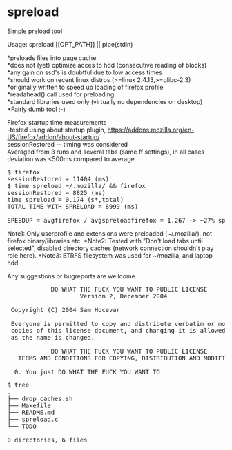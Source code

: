 spreload
========

Simple preload tool

Usage: spreload [[OPT_PATH]] || pipe(stdin)

*preloads files into page cache<br>
*does not (yet) optimize acces to hdd (consecutive reading of blocks)<br>
*any gain on ssd's is doubtful due to low access times<br>
*should work on recent linux distros (>=linux 2.4.13,>=glibc-2.3)<br>
*originally written to speed up loading of firefox profile<br>
*readahead() call used for preloading<br>
*standard libraries used only (virtually no dependencies on desktop)<br>
*Fairly dumb tool ;-)<br>

Firefox startup time measurements<br>
-tested using about:startup plugin,
https://addons.mozilla.org/en-US/firefox/addon/about-startup/<br>
sessionRestored -- timing was considered <br>
Averaged from 3 runs and several tabs (same ff settings),
in all cases deviation was <500ms compared to average.
<pre>
$ firefox
sessionRestored = 11404 (ms)
$ time spreload ~/.mozilla/ && firefox
sessionRestored = 8825 (ms)
time spreload = 0.174 (s*,total)
TOTAL TIME WITH SPRELOAD = 8999 (ms)

SPEEDUP = avgfirefox / avgspreloadfirefox = 1.267 -> ~27% speedup (cold start)
</pre>

Note1: Only userprofile and extensions were preloaded (~/.mozilla/), not
firefox binary/libraries etc.
*Note2: Tested with "Don't load tabs until selected", disabled directory
caches (network connection shouldn't play role here).
*Note3: BTRFS filesystem was used for ~/mozilla, and laptop hdd

Any suggestions or bugreports are wellcome.

<pre>
            DO WHAT THE FUCK YOU WANT TO PUBLIC LICENSE
                    Version 2, December 2004

 Copyright (C) 2004 Sam Hocevar <sam@hocevar.net>

 Everyone is permitted to copy and distribute verbatim or modified
 copies of this license document, and changing it is allowed as long
 as the name is changed.

            DO WHAT THE FUCK YOU WANT TO PUBLIC LICENSE
   TERMS AND CONDITIONS FOR COPYING, DISTRIBUTION AND MODIFICATION

  0. You just DO WHAT THE FUCK YOU WANT TO.
</pre>

<pre>
$ tree
.
├── drop_caches.sh
├── Makefile
├── README.md
├── spreload.c
└── TODO

0 directories, 6 files
</pre>
